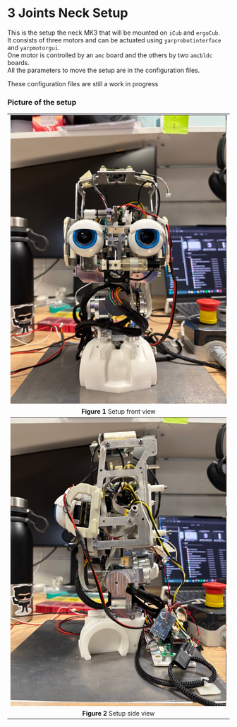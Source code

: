 3 Joints Neck Setup
===================

This is the setup the neck MK3 that will be mounted on `iCub` and `ergoCub`.          
It consists of three motors and can be actuated using `yarprobotinterface` and `yarpmotorgui`.   
One motor is controlled by an `amc` board and the others by two `amcbldc` boards.          
All the parameters to move the setup are in the configuration files.            

These configuration files are still a work in progress


### Picture of the setup 

|  |
| :---: |
| ![](assets/head_front.png) |
| **Figure 1** Setup front view |
| ![](assets/head_side.png) |
| **Figure 2** Setup side view |
 
